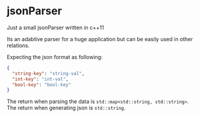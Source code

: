 # jsonParser
Just a small jsonParser written in c++11

Its an adabtive parser for a huge application but can be easily used in other relations.

Expecting the json format as following:
```json
{
  "string-key": "string-val",
  "int-key": "int-val",
  "bool-key": "bool-key"
}
```

The return when parsing the data is ```std::map<std::string, std::string>```.
The return when generating json is ```std::string```.
